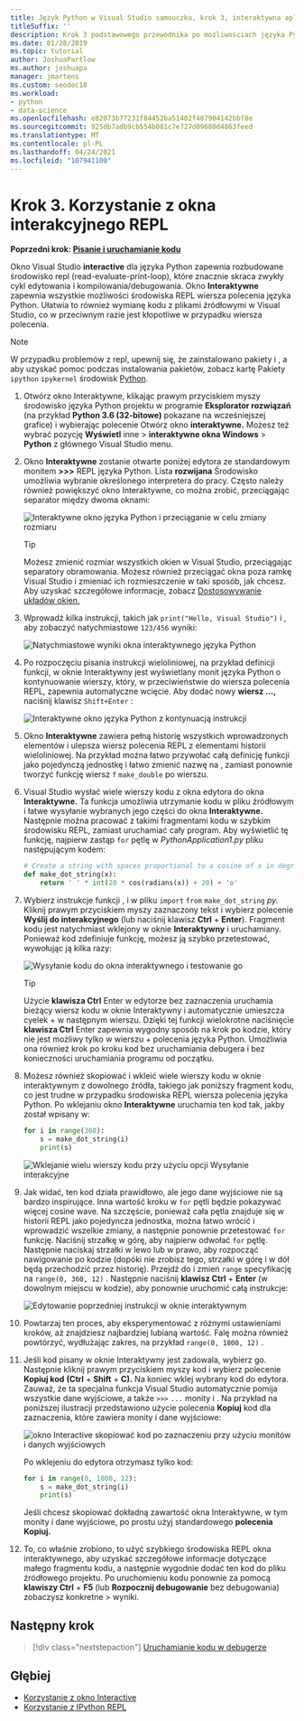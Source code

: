 ```yaml
---
title: Język Python w Visual Studio samouczku, krok 3, interaktywna aplikacja REPL
titleSuffix: ''
description: Krok 3 podstawowego przewodnika po możliwościach języka Python w języku Visual Studio, obejmującego okno interaktywnego środowiska REPL języka Python.
ms.date: 01/28/2019
ms.topic: tutorial
author: JoshuaPartlow
ms.author: joshuapa
manager: jmartens
ms.custom: seodec18
ms.workload:
- python
- data-science
ms.openlocfilehash: e82073b77231f84452ba51402f407904142bbf8e
ms.sourcegitcommit: 925db7adb9cb554b081c7e727d09680d4863feed
ms.translationtype: MT
ms.contentlocale: pl-PL
ms.lasthandoff: 04/24/2021
ms.locfileid: "107941100"
---
```

# <a name="step-3-use-the-interactive-repl-window"></a>Krok 3. Korzystanie z okna interakcyjnego REPL

**Poprzedni krok: [Pisanie i uruchamianie kodu](tutorial-working-with-python-in-visual-studio-step-02-writing-code.md)**

Okno Visual Studio **interactive** dla języka Python zapewnia rozbudowane środowisko repl (read-evaluate-print-loop), które znacznie skraca zwykły cykl edytowania i kompilowania/debugowania. Okno **Interaktywne** zapewnia wszystkie możliwości środowiska REPL wiersza polecenia języka Python. Ułatwia to również wymianę kodu z plikami źródłowymi w Visual Studio, co w przeciwnym razie jest kłopotliwe w przypadku wiersza polecenia.

> [!NOTE]
> W przypadku problemów z repl, upewnij się, że zainstalowano pakiety i , a aby uzyskać pomoc podczas instalowania pakietów, zobacz kartę Pakiety `ipython` `ipykernel` środowisk [Python](./python-environments-window-tab-reference.md#packages-tab).

1. Otwórz  okno Interaktywne, klikając prawym przyciskiem myszy środowisko języka Python projektu w programie **Eksplorator rozwiązań** (na przykład **Python 3.6 (32-bitowe)** pokazane na wcześniejszej grafice) i wybierając polecenie Otwórz okno **interaktywne.** Możesz też wybrać pozycję **Wyświetl** inne  >  **interaktywne okna Windows**  >  **Python** z głównego Visual Studio menu.

1. Okno **Interaktywne** zostanie otwarte poniżej edytora ze standardowym monitem **>>>** REPL języka Python. Lista **rozwijana** Środowisko umożliwia wybranie określonego interpretera do pracy. Często należy również powiększyć okno  Interaktywne, co można zrobić, przeciągając separator między dwoma oknami:

    ![Interaktywne okno języka Python i przeciąganie w celu zmiany rozmiaru](media/vs-getting-started-python-11-interactive1b.png)

    > [!Tip]
    > Możesz zmienić rozmiar wszystkich okien w Visual Studio, przeciągając separatory obramowania. Możesz również przeciągać okna poza ramkę Visual Studio i zmieniać ich rozmieszczenie w taki sposób, jak chcesz. Aby uzyskać szczegółowe informacje, zobacz [Dostosowywanie układów okien.](../ide/customizing-window-layouts-in-visual-studio.md)

1. Wprowadź kilka instrukcji, takich jak `print("Hello, Visual Studio")` i , aby zobaczyć natychmiastowe `123/456` wyniki:

    ![Natychmiastowe wyniki okna interaktywnego języka Python](media/vs-getting-started-python-12-interactive2.png)

1. Po rozpoczęciu pisania instrukcji wieloliniowej,  na przykład definicji  funkcji, w oknie Interaktywny jest wyświetlany monit języka Python o kontynuowanie wierszy, który, w przeciwieństwie do wiersza polecenia REPL, zapewnia automatyczne wcięcie. Aby dodać nowy **wiersz ...,** naciśnij klawisz `Shift+Enter` :

    ![Interaktywne okno języka Python z kontynuacją instrukcji](media/vs-getting-started-python-13-interactive3.png)

1. Okno **Interaktywne** zawiera pełną historię wszystkich wprowadzonych elementów i ulepsza wiersz polecenia REPL z elementami historii wieloliniowej. Na przykład można łatwo przywołać całą definicję funkcji jako pojedynczą jednostkę i łatwo zmienić nazwę na , zamiast ponownie tworzyć funkcję wiersz `f` `make_double` po wierszu.

1. Visual Studio wysłać wiele wierszy kodu z okna edytora do okna **Interaktywne.** Ta funkcja umożliwia utrzymanie kodu w pliku źródłowym i łatwe wysyłanie wybranych jego części do okna **Interaktywne.** Następnie można pracować z takimi fragmentami kodu w szybkim środowisku REPL, zamiast uruchamiać cały program. Aby wyświetlić tę funkcję, najpierw zastąp `for` pętlę w *PythonApplication1.py* pliku następującym kodem:

    ```python
    # Create a string with spaces proportional to a cosine of x in degrees
    def make_dot_string(x):
        return ' ' * int(20 * cos(radians(x)) + 20) + 'o'
    ```

1. Wybierz instrukcje funkcji , i w pliku `import` `from` `make_dot_string` *py.* Kliknij prawym przyciskiem myszy zaznaczony tekst i wybierz polecenie **Wyślij do interakcyjnego** (lub naciśnij klawisz **Ctrl** + **Enter**). Fragment kodu jest natychmiast wklejony w oknie **Interaktywny** i uruchamiany. Ponieważ kod zdefiniuje funkcję, możesz ją szybko przetestować, wywołując ją kilka razy:

    ![Wysyłanie kodu do okna interaktywnego i testowanie go](media/vs-getting-started-python-14-interactive4.png)

    > [!Tip]
    > Użycie **klawisza Ctrl** Enter w edytorze bez zaznaczenia uruchamia bieżący wiersz kodu w oknie Interaktywny i automatycznie umieszcza cyelek +  w następnym wierszu.   Dzięki tej funkcji wielokrotne naciśnięcie **klawisza Ctrl** Enter zapewnia wygodny sposób na krok po kodzie, który nie jest możliwy tylko w wierszu +  polecenia języka Python. Umożliwia ona również krok po kroku kod bez uruchamiania debugera i bez konieczności uruchamiania programu od początku.

1. Możesz również skopiować i wkleić  wiele wierszy kodu w oknie interaktywnym z dowolnego źródła, takiego jak poniższy fragment kodu, co jest trudne w przypadku środowiska REPL wiersza polecenia języka Python. Po wklejaniu okno **Interaktywne** uruchamia ten kod tak, jakby został wpisany w:

    ```python
    for i in range(360):
        s = make_dot_string(i)
        print(s)
    ```

    ![Wklejanie wielu wierszy kodu przy użyciu opcji Wysyłanie interakcyjne](media/vs-getting-started-python-15-interactive5.png)

1. Jak widać, ten kod działa prawidłowo, ale jego dane wyjściowe nie są bardzo inspirujące. Inna wartość kroku w `for` pętli będzie pokazywać więcej cosine wave. Na szczęście, ponieważ cała pętla znajduje się w historii REPL jako pojedyncza jednostka, można łatwo wrócić i wprowadzić wszelkie zmiany, a następnie ponownie przetestować `for` funkcję. Naciśnij strzałkę w górę, aby najpierw odwołać `for` pętlę. Następnie naciskaj strzałki w lewo lub w prawo, aby rozpocząć nawigowanie po kodzie (dopóki nie zrobisz tego, strzałki w górę i w dół będą przechodzić przez historię). Przejdź do i zmień `range` specyfikację na `range(0, 360, 12)` . Następnie naciśnij **klawisz Ctrl** + **Enter** (w dowolnym miejscu w kodzie), aby ponownie uruchomić całą instrukcje:

    ![Edytowanie poprzedniej instrukcji w oknie interaktywnym](media/vs-getting-started-python-16-interactive6.png)

1. Powtarzaj ten proces, aby eksperymentować z różnymi ustawieniami kroków, aż znajdziesz najbardziej lubianą wartość. Falę można również powtórzyć, wydłużając zakres, na przykład `range(0, 1800, 12)` .

1. Jeśli kod pisany w oknie  Interaktywny jest zadowala, wybierz go. Następnie kliknij prawym przyciskiem myszy kod i wybierz polecenie **Kopiuj kod** **(Ctrl** + **Shift** + **C).** Na koniec wklej wybrany kod do edytora. Zauważ, że ta specjalna funkcja Visual Studio automatycznie pomija wszystkie dane wyjściowe, a także `>>>` `...` monity i . Na przykład na poniższej ilustracji przedstawiono użycie polecenia **Kopiuj** kod dla zaznaczenia, które zawiera monity i dane wyjściowe:

    ![okno Interactive skopiować kod po zaznaczeniu przy użyciu monitów i danych wyjściowych](media/vs-getting-started-python-17-interactive7.png)

    Po wklejeniu do edytora otrzymasz tylko kod:

    ```python
    for i in range(0, 1800, 12):
        s = make_dot_string(i)
        print(s)
    ```

    Jeśli chcesz skopiować dokładną  zawartość okna Interaktywne, w tym monity i dane wyjściowe, po prostu użyj standardowego **polecenia Kopiuj.**

1. To, co właśnie zrobiono, to użyć  szybkiego środowiska REPL okna interaktywnego, aby uzyskać szczegółowe informacje dotyczące małego fragmentu kodu, a następnie wygodnie dodać ten kod do pliku źródłowego projektu. Po uruchomieniu kodu ponownie za pomocą **klawiszy Ctrl** + **F5** (lub **Rozpocznij debugowanie** bez debugowania) zobaczysz konkretne  >  wyniki.

## <a name="next-step"></a>Następny krok

> [!div class="nextstepaction"]
> [Uruchamianie kodu w debugerze](tutorial-working-with-python-in-visual-studio-step-04-debugging.md)

## <a name="go-deeper"></a>Głębiej

- [Korzystanie z okno Interactive](python-interactive-repl-in-visual-studio.md)
- [Korzystanie z IPython REPL](interactive-repl-ipython.md)